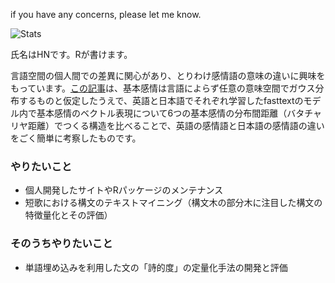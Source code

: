 if you have any concerns, please let me know.

<!--
**paithiov909/paithiov909** is a ✨ _special_ ✨ repository because its `README.md` (this file) appears on your GitHub profile.

Here are some ideas to get you started:

- 🔭 I’m currently working on ...
- 🌱 I’m currently learning ...
- 👯 I’m looking to collaborate on ...
- 🤔 I’m looking for help with ...
- 💬 Ask me about ...
- 📫 How to reach me: ...
- 😄 Pronouns: ...
- ⚡ Fun fact: ...
-->

![Stats](https://github-readme-stats.vercel.app/api?username=paithiov909&show_icons=true?count_private=true)

氏名はHNです。Rが書けます。

言語空間の個人間での差異に関心があり、とりわけ感情語の意味の違いに興味をもっています。[この記事](https://qiita.com/paithiov909/items/8205df2816b7dc8c60e6)は、基本感情は言語によらず任意の意味空間でガウス分布するものと仮定したうえで、英語と日本語でそれぞれ学習したfasttextのモデル内で基本感情のベクトル表現について6つの基本感情の分布間距離（バタチャリヤ距離）でつくる構造を比べることで、英語の感情語と日本語の感情語の違いをごく簡単に考察したものです。

### やりたいこと

- 個人開発したサイトやRパッケージのメンテナンス
- 短歌における構文のテキストマイニング（構文木の部分木に注目した構文の特徴量化とその評価）

### そのうちやりたいこと

- 単語埋め込みを利用した文の「詩的度」の定量化手法の開発と評価
